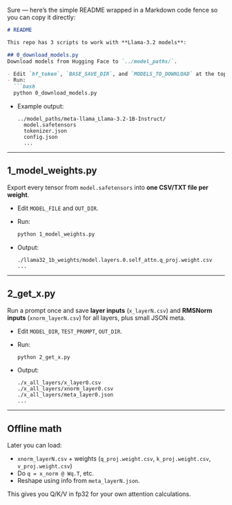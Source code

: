 Sure — here’s the simple README wrapped in a Markdown code fence so you can copy it directly:

````markdown
# README

This repo has 3 scripts to work with **Llama-3.2 models**:

## 0_download_models.py
Download models from Hugging Face to `../model_paths/`.

- Edit `hf_token`, `BASE_SAVE_DIR`, and `MODELS_TO_DOWNLOAD` at the top.
- Run:
  ```bash
  python 0_download_models.py
````

* Example output:

  ```
  ../model_paths/meta-llama_Llama-3.2-1B-Instruct/
    model.safetensors
    tokenizer.json
    config.json
    ...
  ```

---

## 1\_model\_weights.py

Export every tensor from `model.safetensors` into **one CSV/TXT file per weight**.

* Edit `MODEL_FILE` and `OUT_DIR`.
* Run:

  ```bash
  python 1_model_weights.py
  ```
* Output:

  ```
  ./llama32_1b_weights/model.layers.0.self_attn.q_proj.weight.csv
  ...
  ```

---

## 2\_get\_x.py

Run a prompt once and save **layer inputs** (`x_layerN.csv`) and **RMSNorm inputs** (`xnorm_layerN.csv`) for all layers, plus small JSON meta.

* Edit `MODEL_DIR`, `TEST_PROMPT`, `OUT_DIR`.
* Run:

  ```bash
  python 2_get_x.py
  ```
* Output:

  ```
  ./x_all_layers/x_layer0.csv
  ./x_all_layers/xnorm_layer0.csv
  ./x_all_layers/meta_layer0.json
  ...
  ```

---

## Offline math

Later you can load:

* `xnorm_layerN.csv` + weights (`q_proj.weight.csv`, `k_proj.weight.csv`, `v_proj.weight.csv`)
* Do `q = x_norm @ Wq.T`, etc.
* Reshape using info from `meta_layerN.json`.

This gives you Q/K/V in fp32 for your own attention calculations.

```
```
